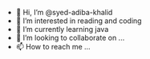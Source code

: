 - 👋 Hi, I’m @syed-adiba-khalid
- 👀 I’m interested in reading and coding
- 🌱 I’m currently learning java
- 💞️ I’m looking to collaborate on ...
- 📫 How to reach me ...

<!---
syed-adiba-khalid/syed-adiba-khalid is a ✨ special ✨ repository because its `README.md` (this file) appears on your GitHub profile.
You can click the Preview link to take a look at your changes.
--->
